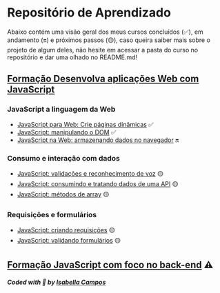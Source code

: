 # Repositório de Aprendizado
Abaixo contém uma visão geral dos meus cursos concluídos (✅), em andamento (🔛) e próximos passos (🟡), caso queira saiber mais sobre o projeto de algum deles, não hesite em acessar a pasta do curso no repositório e dar uma olhado no README.md!

## [Formação Desenvolva aplicações Web com JavaScript](https://cursos.alura.com.br/formacao-javascript-front-end)

### JavaScript a linguagem da Web

- [JavaScript para Web: Crie páginas dinâmicas](https://cursos.alura.com.br/course/javascript-web-paginas-dinamicas) ✅
- [JavaScript: manipulando o DOM](https://cursos.alura.com.br/course/javascript-manipulando-dom) ✅
- [JavaScript na Web: armazenando dados no navegador](https://www.alura.com.br/curso-online-javascript-web-armazenando-dados-navegador) 🔛

### Consumo e interação com dados

- [JavaScript: validações e reconhecimento de voz](https://cursos.alura.com.br/course/javascript-validacoes-reconhecimento-voz) 🟡
- [JavaScript: consumindo e tratando dados de uma API](https://cursos.alura.com.br/course/javascript-consumindo-tratando-dados-api) 🟡
- [JavaScript: métodos de array](https://cursos.alura.com.br/course/javascript-metodos-array) 🟡

### Requisições e formulários

- [JavaScript: criando requisições](https://cursos.alura.com.br/course/javascript-criando-requisicoes) 🟡
- [JavaScript: validando formulários](https://cursos.alura.com.br/course/javascript-validando-formularios) 🟡

## [Formação JavaScript com foco no back-end](https://cursos.alura.com.br/formacao-js-backend) ⚠️

##### Coded with 💜 by <a href="https://github.com/isaasc/">Isabella Campos</a>
